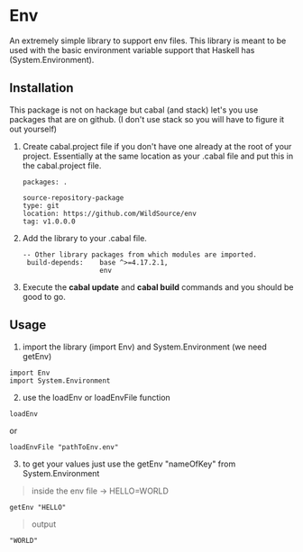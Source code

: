 # Env
An extremely simple library to support env files.
This library is meant to be used with the basic environment variable support that Haskell has (System.Environment).
## Installation 
This package is not on hackage but cabal (and stack) let's you use packages that are on github.
(I don't use stack so you will have to figure it out yourself)

1. Create cabal.project file if you don't have one already at the root of your project.
   Essentially at the same location as your .cabal file and put this in the cabal.project file.
   ```
   packages: .

   source-repository-package
   type: git
   location: https://github.com/WildSource/env
   tag: v1.0.0.0
   ```
2. Add the library to your .cabal file.
   ```
   -- Other library packages from which modules are imported.
    build-depends:    base ^>=4.17.2.1,
                      env
   ```
3. Execute the **cabal update** and **cabal build** commands and you should be good to go.
## Usage
1. import the library (import Env) and System.Environment (we need getEnv)
```
import Env
import System.Environment
```
2. use the loadEnv or loadEnvFile function
```
loadEnv
```
or
```
loadEnvFile "pathToEnv.env"
```
3. to get your values just use the getEnv "nameOfKey" from System.Environment
> inside the env file -> HELLO=WORLD
```
getEnv "HELLO"
```
> output
```
"WORLD"
```
